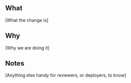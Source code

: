 ## What

[What the change is]

## Why

[Why we are doing it]

## Notes

[Anything else handy for reviewers, or deployers, to know]
